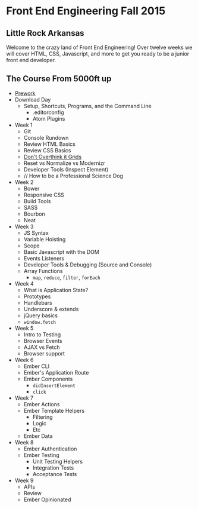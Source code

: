 # Front End Engineering Fall 2015

## Little Rock Arkansas

Welcome to the crazy land of Front End Engineering!
Over twelve weeks we will cover HTML, CSS, Javascript, and more to get you ready to be a junior front end developer.

## The Course From 5000ft up

* [Prework](prework/index.html)
* Download Day
  - Setup, Shortcuts, Programs, and the Command Line
    - .editorconfig
    - Atom Plugins
* Week 1
  - Git
  - Console Rundown
  - Review HTML Basics
  - Review CSS Basics
  - [Don't Overthink it Grids](https://css-tricks.com/dont-overthink-it-grids/)
  - Reset vs Normalize vs Modernizr
  - Developer Tools (Inspect Element)
  - // How to be a Professional Science Dog
* Week 2
  - Bower
  - Responsive CSS
  - Build Tools
  - SASS
  - Bourbon
  - Neat
* Week 3
  - JS Syntax
  - Variable Hoisting
  - Scope
  - Basic Javascript with the DOM
  - Events Listeners
  - Developer Tools & Debugging (Source and Console)
  - Array Functions
    - `map`, `reduce`, `filter`, `forEach`
* Week 4
  - What is Application State?
  - Prototypes
  - Handlebars
  - Underscore & extends
  - jQuery basics
  - `window.fetch`
* Week 5
  - Intro to Testing
  - Browser Events
  - AJAX vs Fetch
  - Browser support
* Week 6
  - Ember CLI
  - Ember's Application Route
  - Ember Components
    - `didInsertElement`
    - `click`
* Week 7
  - Ember Actions
  - Ember Template Helpers
    * Filtering
    * Logic
    * Etc
  - Ember Data
* Week 8
  - Ember Authentication
  - Ember Testing
    * Unit Testing Helpers
    + Integration Tests
    + Acceptance Tests
* Week 9
  - APIs
  - Review
  - Ember Opinionated
